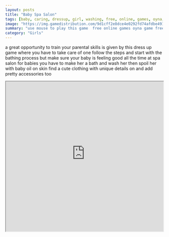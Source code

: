 ```yaml
---
layout: posts
title: "Baby Spa Salon"
tags: [baby, caring, dressup, girl, washing, free, online, games, oyna, game, free, games, play, play, games]
image: "https://img.gamedistribution.com/9d1cff2e8dce4e0292fd74afdbe49114.jpg"
summary: "use mouse to play this game  free online games oyna game free games play play games"
category: "Girls"
---
```


a great opportunity to train your parental skills is given by this dress up game where you have to take care of one follow the steps and start with the bathing process but make sure your baby is feeling good all the time at spa salon for babies you have to make her a bath and wash her then spoil her with baby oil on skin find a cute clothing with unique details on and add pretty accessories too

<iframe width="100%" height="480px;" src="https://flash.gamedistribution.com?game=9d1cff2e8dce4e0292fd74afdbe49114"></iframe>